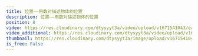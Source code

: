 ```yaml
---
title: 位置——用数对描述物体的位置
description: 位置——用数对描述物体的位置
position: 8
video: https://res.cloudinary.com/dtysyyt3a/video/upload/v1671541043/easymath/5年级上/02单元位置（数对）/xmc28cvvx1j5voz0kxyc.mp4
video_additional: https://res.cloudinary.com/dtysyyt3a/video/upload/v1671541057/easymath/5年级上/02单元位置（数对）/每课一题的解答视频/jsvne86o8yl72iyp6i9r.mp4
thumbnail: https://res.cloudinary.com/dtysyyt3a/image/upload/v1671541046/easymath/5年级上/02单元位置（数对）/kkr0dujoqzrpfcmvdxe9.png
is_free: False
---
```

